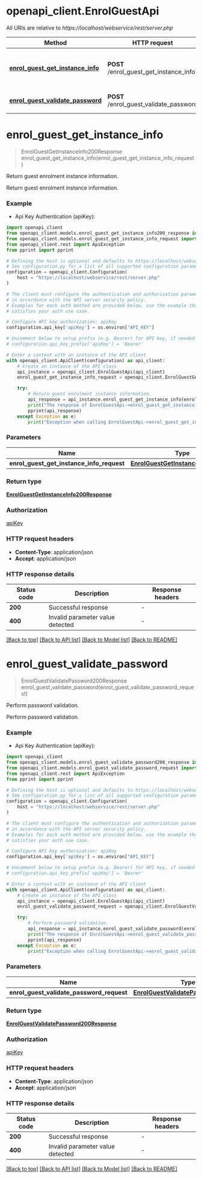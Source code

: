 # openapi_client.EnrolGuestApi

All URIs are relative to *https://localhost/webservice/rest/server.php*

Method | HTTP request | Description
------------- | ------------- | -------------
[**enrol_guest_get_instance_info**](EnrolGuestApi.md#enrol_guest_get_instance_info) | **POST** /enrol_guest_get_instance_info | Return guest enrolment instance information.
[**enrol_guest_validate_password**](EnrolGuestApi.md#enrol_guest_validate_password) | **POST** /enrol_guest_validate_password | Perform password validation.


# **enrol_guest_get_instance_info**
> EnrolGuestGetInstanceInfo200Response enrol_guest_get_instance_info(enrol_guest_get_instance_info_request)

Return guest enrolment instance information.

Return guest enrolment instance information.

### Example

* Api Key Authentication (apiKey):

```python
import openapi_client
from openapi_client.models.enrol_guest_get_instance_info200_response import EnrolGuestGetInstanceInfo200Response
from openapi_client.models.enrol_guest_get_instance_info_request import EnrolGuestGetInstanceInfoRequest
from openapi_client.rest import ApiException
from pprint import pprint

# Defining the host is optional and defaults to https://localhost/webservice/rest/server.php
# See configuration.py for a list of all supported configuration parameters.
configuration = openapi_client.Configuration(
    host = "https://localhost/webservice/rest/server.php"
)

# The client must configure the authentication and authorization parameters
# in accordance with the API server security policy.
# Examples for each auth method are provided below, use the example that
# satisfies your auth use case.

# Configure API key authorization: apiKey
configuration.api_key['apiKey'] = os.environ["API_KEY"]

# Uncomment below to setup prefix (e.g. Bearer) for API key, if needed
# configuration.api_key_prefix['apiKey'] = 'Bearer'

# Enter a context with an instance of the API client
with openapi_client.ApiClient(configuration) as api_client:
    # Create an instance of the API class
    api_instance = openapi_client.EnrolGuestApi(api_client)
    enrol_guest_get_instance_info_request = openapi_client.EnrolGuestGetInstanceInfoRequest() # EnrolGuestGetInstanceInfoRequest | 

    try:
        # Return guest enrolment instance information.
        api_response = api_instance.enrol_guest_get_instance_info(enrol_guest_get_instance_info_request)
        print("The response of EnrolGuestApi->enrol_guest_get_instance_info:\n")
        pprint(api_response)
    except Exception as e:
        print("Exception when calling EnrolGuestApi->enrol_guest_get_instance_info: %s\n" % e)
```



### Parameters


Name | Type | Description  | Notes
------------- | ------------- | ------------- | -------------
 **enrol_guest_get_instance_info_request** | [**EnrolGuestGetInstanceInfoRequest**](EnrolGuestGetInstanceInfoRequest.md)|  | 

### Return type

[**EnrolGuestGetInstanceInfo200Response**](EnrolGuestGetInstanceInfo200Response.md)

### Authorization

[apiKey](../README.md#apiKey)

### HTTP request headers

 - **Content-Type**: application/json
 - **Accept**: application/json

### HTTP response details

| Status code | Description | Response headers |
|-------------|-------------|------------------|
**200** | Successful response |  -  |
**400** | Invalid parameter value detected |  -  |

[[Back to top]](#) [[Back to API list]](../README.md#documentation-for-api-endpoints) [[Back to Model list]](../README.md#documentation-for-models) [[Back to README]](../README.md)

# **enrol_guest_validate_password**
> EnrolGuestValidatePassword200Response enrol_guest_validate_password(enrol_guest_validate_password_request)

Perform password validation.

Perform password validation.

### Example

* Api Key Authentication (apiKey):

```python
import openapi_client
from openapi_client.models.enrol_guest_validate_password200_response import EnrolGuestValidatePassword200Response
from openapi_client.models.enrol_guest_validate_password_request import EnrolGuestValidatePasswordRequest
from openapi_client.rest import ApiException
from pprint import pprint

# Defining the host is optional and defaults to https://localhost/webservice/rest/server.php
# See configuration.py for a list of all supported configuration parameters.
configuration = openapi_client.Configuration(
    host = "https://localhost/webservice/rest/server.php"
)

# The client must configure the authentication and authorization parameters
# in accordance with the API server security policy.
# Examples for each auth method are provided below, use the example that
# satisfies your auth use case.

# Configure API key authorization: apiKey
configuration.api_key['apiKey'] = os.environ["API_KEY"]

# Uncomment below to setup prefix (e.g. Bearer) for API key, if needed
# configuration.api_key_prefix['apiKey'] = 'Bearer'

# Enter a context with an instance of the API client
with openapi_client.ApiClient(configuration) as api_client:
    # Create an instance of the API class
    api_instance = openapi_client.EnrolGuestApi(api_client)
    enrol_guest_validate_password_request = openapi_client.EnrolGuestValidatePasswordRequest() # EnrolGuestValidatePasswordRequest | 

    try:
        # Perform password validation.
        api_response = api_instance.enrol_guest_validate_password(enrol_guest_validate_password_request)
        print("The response of EnrolGuestApi->enrol_guest_validate_password:\n")
        pprint(api_response)
    except Exception as e:
        print("Exception when calling EnrolGuestApi->enrol_guest_validate_password: %s\n" % e)
```



### Parameters


Name | Type | Description  | Notes
------------- | ------------- | ------------- | -------------
 **enrol_guest_validate_password_request** | [**EnrolGuestValidatePasswordRequest**](EnrolGuestValidatePasswordRequest.md)|  | 

### Return type

[**EnrolGuestValidatePassword200Response**](EnrolGuestValidatePassword200Response.md)

### Authorization

[apiKey](../README.md#apiKey)

### HTTP request headers

 - **Content-Type**: application/json
 - **Accept**: application/json

### HTTP response details

| Status code | Description | Response headers |
|-------------|-------------|------------------|
**200** | Successful response |  -  |
**400** | Invalid parameter value detected |  -  |

[[Back to top]](#) [[Back to API list]](../README.md#documentation-for-api-endpoints) [[Back to Model list]](../README.md#documentation-for-models) [[Back to README]](../README.md)

